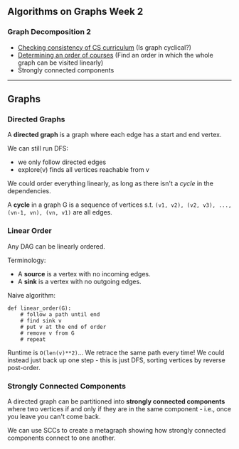 ## Algorithms on Graphs Week 2
### Graph Decomposition 2

* [Checking consistency of CS curriculum](https://github.com/IAjimi/Data-Structures-and-Algorithms-Coursera/blob/master/3%20-%20Algorithms%20on%20Graphs/2%20-%20Directed%20Graphs/cyclical_graph.py) (Is graph cyclical?)
* [Determining an order of courses](https://github.com/IAjimi/Data-Structures-and-Algorithms-Coursera/blob/master/3%20-%20Algorithms%20on%20Graphs/2%20-%20Directed%20Graphs/linear_order_graph.py) (Find an order in which the whole graph can be visited linearly)
* Strongly connected components

---

## Graphs
### Directed Graphs
A **directed graph** is a graph where each edge has a start and end vertex.

We can still run DFS:
* we only follow directed edges
* explore(v) finds all vertices reachable from v

We could order everything linearly, as long as there isn't a *cycle* in the dependencies.

A **cycle** in a graph G is a sequence of vertices s.t.
`(v1, v2), (v2, v3), ..., (vn-1, vn), (vn, v1)` are all edges.

### Linear Order
Any DAG can be linearly ordered.

Terminology:
* A **source** is a vertex with no incoming edges.
* A **sink** is a vertex with no outgoing edges.

Naive algorithm:
```
def linear_order(G):
	# follow a path until end
	# find sink v
	# put v at the end of order
	# remove v from G
	# repeat
```

Runtime is `O(len(v)**2)`... 
We retrace the same path every time! We could instead just back up one step - this is just DFS, sorting vertices by 
reverse post-order.

### Strongly Connected Components
A directed graph can be partitioned into **strongly connected components**
where two vertices if and only if they are in the same component - i.e., once you leave you can't come back.

We can use SCCs to create a metagraph showing how strongly connected components connect to one another.